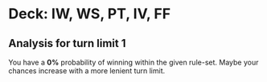 # Deck: IW, WS, PT, IV, FF
## Analysis for turn limit 1
You have a **0%** probability of winning within the given rule-set. Maybe your chances increase with a more lenient turn limit.